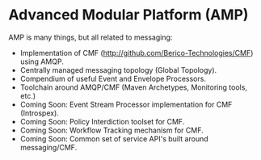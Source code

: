 # Advanced Modular Platform (AMP)

AMP is many things, but all related to messaging:

* Implementation of CMF (http://github.com/Berico-Technologies/CMF) using AMQP.
* Centrally managed messaging topology (Global Topology).
* Compendium of useful Event and Envelope Processors.
* Toolchain around AMQP/CMF (Maven Archetypes, Monitoring tools, etc.)
* Coming Soon: Event Stream Processor implementation for CMF (Introspex).
* Coming Soon: Policy Interdiction toolset for CMF.
* Coming Soon: Workflow Tracking mechanism for CMF.
* Coming Soon: Common set of service API's built around messaging/CMF.